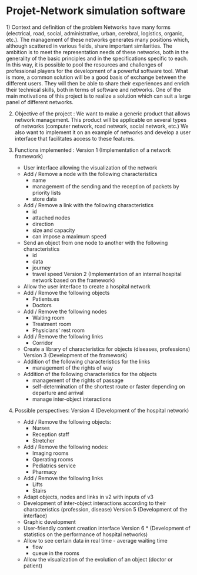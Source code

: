 <h1>Projet-Network simulation software</h1>
1) Context and definition of the problem
    Networks have many forms (electrical, road, social, administrative, urban, cerebral, logistics, organic, etc.). The management of these networks generates many positions which, although scattered in various fields, share important similarities.
    The ambition is to meet the representation needs of these networks, both in the generality of the basic principles and in the specifications specific to each. In this way, it is possible to pool the resources and challenges of professional players for the development of a powerful software tool.
    What is more, a common solution will be a good basis of exchange between the different users. They will then be able to share their experiences and enrich their technical skills, both in terms of software and networks.
One of the main motivations of this project is to realize a solution which can suit a large panel of different networks.

2) Objective of the project :
    We want to make a generic product that allows network management. This product will be applicable on several types of networks (computer network, road network, social network, etc.) We also want to implement it on an example of networks and develop a user interface that facilitates access to these features.

3) Functions implemented :
    Version 1 (Implementation of a network framework) 
    - User interface allowing the visualization of the network 
    - Add / Remove a node with the following characteristics 
        - name 
        - management of the sending and the reception of packets by priority lists 
        - store data 
    - Add / Remove a link with the following characteristics 
        - id 
        - attached nodes 
        - direction 
        - size and capacity 
        - can impose a maximum speed 
     - Send an object from one node to another with the following characteristics 
        - id 
        - data 
        - journey 
        - travel speed 
     Version 2 (Implementation of an internal hospital network based on the framework) 
     - Allow the user interface to create a hospital network 
     - Add / Remove the following objects 
        - Patients.es 
        - Doctors
     - Add / Remove the following nodes 
        - Waiting room 
        - Treatment room 
        - Physicians' rest room
     - Add / Remove the following links 
        - Corridor 
     - Create a library of characteristics for objects (diseases, professions)
     Version 3 (Development of the framework) 
     - Addition of the following characteristics for the links 
        - management of the rights of way 
     - Addition of the following characteristics for the objects 
        - management of the rights of passage
        - self-determination of the shortest route or faster depending on departure and arrival 
        - manage inter-object interactions 
     
4) Possible perspectives:
     Version 4 (Development of the hospital network) 
     - Add / Remove the following objects: 
        - Nurses 
        - Reception staff 
        - Stretcher 
     - Add / Remove the following nodes: 
        - Imaging rooms 
        - Operating rooms 
        - Pediatrics service 
        - Pharmacy 
     - Add / Remove the following links 
        - Lifts 
        - Stairs 
     - Adapt objects, nodes and links in v2 with inputs of v3 
     - Development of inter-object interactions according to their characteristics (profession, disease) 
     Version 5 (Development of the interface) 
     - Graphic development 
     - User-friendly content creation interface 
     Version 6 * (Development of statistics on the performance of hospital networks) 
     - Allow to see certain data in real time - average waiting time 
        - flow 
        - queue in the rooms 
     - Allow the visualization of the evolution of an object (doctor or patient)
